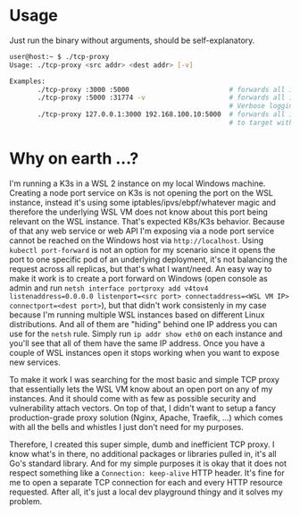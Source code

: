 # Usage

Just run the binary without arguments, should be self-explanatory.

```bash
user@host:~ $ ./tcp-proxy
Usage: ./tcp-proxy <src addr> <dest addr> [-v]

Examples: 
       ./tcp-proxy :3000 :5000                         # forwards all incoming TCP connections on port 3000 to 5000.
       ./tcp-proxy :5000 :31774 -v                     # forwards all incoming TCP connections on port 5000 to 31774.
                                                       # Verbose logging is enabled.
       ./tcp-proxy 127.0.0.1:3000 192.168.100.10:5000  # forwards all incoming TCP connections on 127.0.0.1 on port 3000
                                                       # to target with IP 192.168.100.10 on port 5000.
```

# Why on earth ...?

I'm running a K3s in a WSL 2 instance on my local Windows machine. Creating a node port service on K3s is not opening the port on the WSL instance, instead it's using some iptables/ipvs/ebpf/whatever magic and therefore the underlying WSL VM does not know about this port being relevant on the WSL instance. That's expected K8s/K3s behavior. Because of that any web service or web API I'm exposing via a node port service cannot be reached on the Windows host via `http://localhost`. Using `kubectl port-forward` is not an option for my scenario since it opens the port to one specific pod of an underlying deployment, it's not balancing the request across all replicas, but that's what I want/need. An easy way to make it work is to create a port forward on Windows (open console as admin and run `netsh interface portproxy add v4tov4 listenaddress=0.0.0.0 listenport=<src port> connectaddress=<WSL VM IP> connectport=<dest port>`), but that didn't work consistenly in my case because I'm running multiple WSL instances based on different Linux distributions. And all of them are "hiding" behind one IP address you can use for the `netsh` rule. Simply run `ip addr show eth0` on each instance and you'll see that all of them have the same IP address. Once you have a couple of WSL instances open it stops working when you want to expose new services. 

To make it work I was searching for the most basic and simple TCP proxy that essentially lets the WSL VM know about an open port on any of my instances. And it should come with as few as possible security and vulnerability attach vectors. On top of that, I didn't want to setup a fancy production-grade proxy solution (Nginx, Apache, Traefik, ...) which comes with all the bells and whistles I just don't need for my purposes. 

Therefore, I created this super simple, dumb and inefficient TCP proxy. I know what's in there, no additional packages or libraries pulled in, it's all Go's standard library. And for my simple purposes it is okay that it does not respect something like a `Connection: keep-alive` HTTP header. It's fine for me to open a separate TCP connection for each and every HTTP resource requested. After all, it's just a local dev playground thingy and it solves my problem.